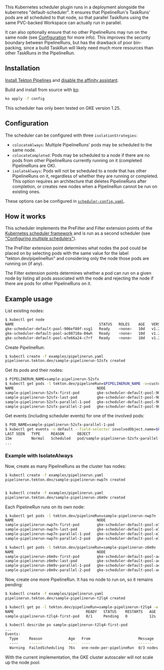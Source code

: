 This Kubernetes scheduler plugin runs in a deployment alongside the kubernetes "default-scheduler".
It ensures that PipelineRun's TaskRuns' pods are all scheduled to that node,
so that parallel TaskRuns using the same PVC-backed Workspace can actually run in parallel.

It can also optionally ensure that no other PipelineRuns may run on the same node (see [Configuration](#configuration) for more info).
This improves the security boundary between PipelineRuns, but has the drawback of poor bin-packing,
since a build TaskRun will likely need much more resources than other TaskRuns in the PipelineRun.

## Installation

[Install Tekton Pipelines](https://github.com/tektoncd/pipeline/blob/main/docs/install.md)
and [disable the affinity assistant](https://github.com/tektoncd/pipeline/blob/main/docs/additional-configs.md#customizing-the-pipelines-controller-behavior).

Build and install from source with [ko](https://ko.build/):

```sh
ko apply -f config
```

This scheduler has only been tested on GKE version 1.25.

## Configuration

The scheduler can be configured with three `isolationStrategies`:

- `colocateAlways`: Multiple PipelineRuns' pods may be scheduled to the same node.
- `colocateCompleted`: Pods may be scheduled to a node if there are no pods from other PipelineRuns
currently running on it (completed PipelineRuns are OK).
- `isolateAlways`: Pods will not be scheduled to a node that has other PipelineRuns on it, regardless of whether they are running or completed.
This option requires an architecture that deletes PipelineRuns after completion,
or creates new nodes when a PipelineRun cannot be run on existing ones.

These options can be configured in [`scheduler-config.yaml`](./config/201-configmap.yaml).

## How it works

This scheduler implements the PreFilter and Filter extension points of the
[Kubernetes scheduler framework](https://kubernetes.io/docs/concepts/scheduling-eviction/scheduling-framework/)
and is run as a second scheduler (see ["Configuring multiple schedulers"](https://kubernetes.io/docs/tasks/extend-kubernetes/configure-multiple-schedulers)).

The PreFilter extension point determines what nodes the pod could be placed on by selecting pods with the same value for the label
"tekton.dev/pipelineRun" and considering only the node those pods are running on (if any).

The Filter extension points determines whether a pod can run on a given node by listing all pods associated with the node and rejecting the node if there
are pods for other PipelineRuns on it.

## Example usage

List existing nodes:

```sh
$ kubectl get node
NAME                                       STATUS   ROLES    AGE   VERSION
gke-scheduler-default-pool-906ef80f-xsg1   Ready    <none>   10d   v1.25.6-gke.1000
gke-scheduler-default-pool-ac08710a-04wh   Ready    <none>   10d   v1.25.6-gke.1000
gke-scheduler-default-pool-e7e66a24-c7rf   Ready    <none>   10d   v1.25.6-gke.1000
```

Create PipelineRun:

```sh
$ kubectl create -f examples/pipelinerun.yaml
pipelinerun.tekton.dev/sample-pipelinerun-52sfx created
```

Get its pods and their nodes:
```sh
$ PIPELINERUN_NAME=sample-pipelinerun-52sfx
$ kubectl get pods -l tekton.dev/pipelineRun=$PIPELINERUN_NAME -o=custom-columns=NAME:.metadata.name,NODE:.spec.nodeName
NAME                                      NODE
sample-pipelinerun-52sfx-first-pod        gke-scheduler-default-pool-906ef80f-xsg1
sample-pipelinerun-52sfx-last-pod         gke-scheduler-default-pool-906ef80f-xsg1
sample-pipelinerun-52sfx-parallel-1-pod   gke-scheduler-default-pool-906ef80f-xsg1
sample-pipelinerun-52sfx-parallel-2-pod   gke-scheduler-default-pool-906ef80f-xsg1
```

Get events (including scheduler events) for one of the involved pods:
```sh
$ POD_NAME=sample-pipelinerun-52sfx-parallel-1-pod
$ kubectl get events -n default --field-selector involvedObject.name=$POD_NAME
LAST SEEN   TYPE     REASON      OBJECT                                        MESSAGE
15m         Normal   Scheduled   pod/sample-pipelinerun-52sfx-parallel-1-pod   Successfully assigned default/sample-pipelinerun-52sfx-parallel-1-pod to gke-scheduler-default-pool-906ef80f-xsg1
...
```

### Example with IsolateAlways

Now, create as many PipelineRuns as the cluster has nodes:

```sh
$ kubectl create -f examples/pipelinerun.yaml
pipelinerun.tekton.dev/sample-pipelinerun-nwp7n created


$ kubectl create -f examples/pipelinerun.yaml
pipelinerun.tekton.dev/sample-pipelinerun-z6m9v created
```

Each PipelineRun runs on its own node:

```sh
$ kubectl get pods -l tekton.dev/pipelineRun=sample-pipelinerun-nwp7n -o=custom-columns=NAME:.metadata.name,NODE:.spec.nodeName
NAME                                      NODE
sample-pipelinerun-nwp7n-first-pod        gke-scheduler-default-pool-e7e66a24-c7rf
sample-pipelinerun-nwp7n-last-pod         gke-scheduler-default-pool-e7e66a24-c7rf
sample-pipelinerun-nwp7n-parallel-1-pod   gke-scheduler-default-pool-e7e66a24-c7rf
sample-pipelinerun-nwp7n-parallel-2-pod   gke-scheduler-default-pool-e7e66a24-c7rf

$ kubectl get pods -l tekton.dev/pipelineRun=sample-pipelinerun-z6m9v -o=custom-columns=NAME:.metadata.name,NODE:.spec.nodeName
NAME                                      NODE
sample-pipelinerun-z6m9v-first-pod        gke-scheduler-default-pool-ac08710a-04wh
sample-pipelinerun-z6m9v-last-pod         gke-scheduler-default-pool-ac08710a-04wh
sample-pipelinerun-z6m9v-parallel-1-pod   gke-scheduler-default-pool-ac08710a-04wh
sample-pipelinerun-z6m9v-parallel-2-pod   gke-scheduler-default-pool-ac08710a-04wh
```

Now, create one more PipelineRun. It has no node to run on, so it remains pending:
```sh
$ kubectl create -f examples/pipelinerun.yaml
pipelinerun.tekton.dev/sample-pipelinerun-t2lq4 created

$ kubectl get po -l tekton.dev/pipelineRun=sample-pipelinerun-t2lq4 -w
NAME                                 READY   STATUS    RESTARTS   AGE
sample-pipelinerun-t2lq4-first-pod   0/1     Pending   0          12s

$ kubectl describe po sample-pipelinerun-t2lq4-first-pod
...
Events:
  Type     Reason            Age   From                      Message
  ----     ------            ----  ----                      -------
  Warning  FailedScheduling  76s   one-node-per-pipelineRun  0/3 nodes are available: 1 node is already running PipelineRun sample-pipelinerun-52sfx but pod is associated with PipelineRun sample-pipelinerun-t2lq4, 1 node is already running PipelineRun sample-pipelinerun-nwp7n but pod is associated with PipelineRun sample-pipelinerun-t2lq4, 1 node is already running PipelineRun sample-pipelinerun-z6m9v but pod is associated with PipelineRun sample-pipelinerun-t2lq4. preemption: 0/3 nodes are available: 3 No preemption victims found for incoming pod..
```

With the current implementation, the GKE cluster autoscaler will not scale up the node pool.